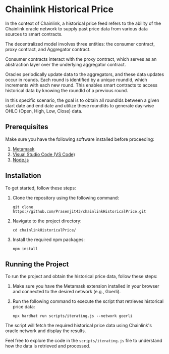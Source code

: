 # Chainlink Historical Price

In the context of Chainlink, a historical price feed refers to the ability of the Chainlink oracle network to supply past price data from various data sources to smart contracts.

The decentralized model involves three entities: the consumer contract, proxy contract, and Aggregator contract.

Consumer contracts interact with the proxy contract, which serves as an abstraction layer over the underlying aggregator contract.

Oracles periodically update data to the aggregators, and these data updates occur in rounds. Each round is identified by a unique roundId, which increments with each new round. This enables smart contracts to access historical data by knowing the roundId of a previous round.

In this specific scenario, the goal is to obtain all roundIds between a given start date and end date and utilize these roundIds to generate day-wise OHLC (Open, High, Low, Close) data.

## Prerequisites

Make sure you have the following software installed before proceeding:

1. [Metamask](https://metamask.io/)
2. [Visual Studio Code (VS Code)](https://code.visualstudio.com/)
3. [Node.js](https://nodejs.org/)

## Installation

To get started, follow these steps:

1. Clone the repository using the following command:
   ```
   git clone https://github.com/Prasenjit43/chainlinkHistoricalPrice.git
   ```
   
2. Navigate to the project directory:
   ```
   cd chainlinkHistoricalPrice/
   ```

3. Install the required npm packages:
   ```
   npm install
   ```

## Running the Project

To run the project and obtain the historical price data, follow these steps:

1. Make sure you have the Metamask extension installed in your browser and connected to the desired network (e.g., Goerli).

2. Run the following command to execute the script that retrieves historical price data:
   ```
   npx hardhat run scripts/iterating.js --network goerli
   ```

The script will fetch the required historical price data using Chainlink's oracle network and display the results.

Feel free to explore the code in the `scripts/iterating.js` file to understand how the data is retrieved and processed.
